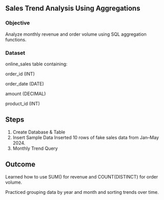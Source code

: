 ## Sales Trend Analysis Using Aggregations

### Objective
Analyze monthly revenue and order volume using SQL aggregation functions.

### Dataset
online_sales table containing:

order_id (INT)

order_date (DATE)

amount (DECIMAL)

product_id (INT)

## Steps
  1. Create Database & Table
  2. Insert Sample Data
       Inserted 10 rows of fake sales data from Jan–May 2024.
  3. Monthly Trend Query
     



## Outcome
Learned how to use SUM() for revenue and COUNT(DISTINCT) for order volume.

Practiced grouping data by year and month and sorting trends over time.

